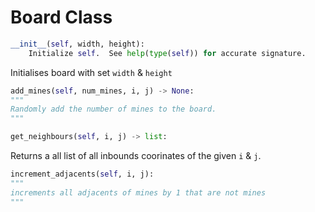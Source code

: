 # Board Class

```python
__init__(self, width, height):
    Initialize self.  See help(type(self)) for accurate signature.
```

Initialises board with set `width` & `height`

```python
add_mines(self, num_mines, i, j) -> None:
"""    
Randomly add the number of mines to the board.
"""
```

```python
get_neighbours(self, i, j) -> list:
```
Returns a all list of all inbounds coorinates of the given `i` & `j`. 

```python
increment_adjacents(self, i, j):
"""
increments all adjacents of mines by 1 that are not mines
"""
```